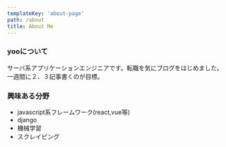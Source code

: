 ```yaml
---
templateKey: 'about-page'
path: /about
title: About Me
---
```

### yooについて
サーバ系アプリケーションエンジニアです。転職を気にブログをはじめました。  
一週間に２、３記事書くのが目標。

### 興味ある分野
- javascript系フレームワーク(react,vue等)
- django
- 機械学習
- スクレイピング
